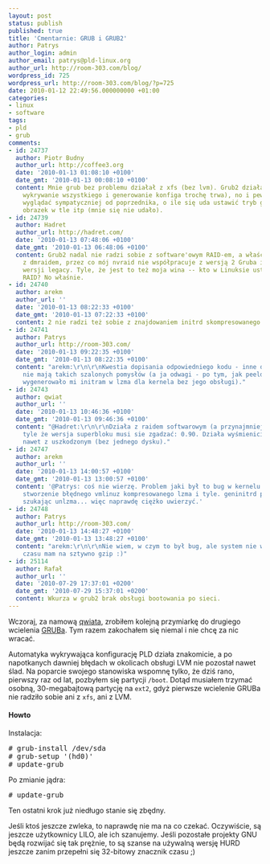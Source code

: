 ```yaml
---
layout: post
status: publish
published: true
title: 'Cmentarnie: GRUB i GRUB2'
author: Patrys
author_login: admin
author_email: patrys@pld-linux.org
author_url: http://room-303.com/blog/
wordpress_id: 725
wordpress_url: http://room-303.com/blog/?p=725
date: 2010-01-12 22:49:56.000000000 +01:00
categories:
- linux
- software
tags:
- pld
- grub
comments:
- id: 24737
  author: Piotr Budny
  author_url: http://coffee3.org
  date: '2010-01-13 01:08:10 +0100'
  date_gmt: '2010-01-13 00:08:10 +0100'
  content: Mnie grub bez problemu działał z xfs (bez lvm). Grub2 działa fajnie (choć
    wykrywanie wszystkiego i generowanie konfiga trochę trwa), no i pewnie będzie
    wyglądać sympatyczniej od poprzednika, o ile się uda ustawić tryb graficzny, czcionki,
    obrazek w tle itp (mnie się nie udało).
- id: 24739
  author: Hadret
  author_url: http://hadret.com/
  date: '2010-01-13 07:48:06 +0100'
  date_gmt: '2010-01-13 06:48:06 +0100'
  content: Grub2 nadal nie radzi sobie z software'owym RAID-em, a właściwie nie współpracuje
    z dmraidem, przez co mój nvraid nie współpracuje z wersją 2 Gruba i muszę używać
    wersji legacy. Tyle, że jest to też moja wina -- kto w Linuksie ustawia software
    RAID? No właśnie.
- id: 24740
  author: arekm
  author_url: ''
  date: '2010-01-13 08:22:33 +0100'
  date_gmt: '2010-01-13 07:22:33 +0100'
  content: 2 nie radzi też sobie z znajdowaniem initrd skompresowanego lzma.
- id: 24741
  author: Patrys
  author_url: http://room-303.com/
  date: '2010-01-13 09:22:35 +0100'
  date_gmt: '2010-01-13 08:22:35 +0100'
  content: "arekm:\r\n\r\nKwestia dopisania odpowiedniego kodu - inne dystrybucje
    nie mają takich szalonych pomysłów (a ja odwagi - po tym, jak peeldowe geninitrd
    wygenerowało mi initram w lzma dla kernela bez jego obsługi)."
- id: 24743
  author: qwiat
  author_url: ''
  date: '2010-01-13 10:46:36 +0100'
  date_gmt: '2010-01-13 09:46:36 +0100'
  content: "@Hadret:\r\n\r\nDziała z raidem softwarowym (a przynajmniej pod qemu),
    tyle że wersja superbloku musi sie zgadzać: 0.90. Działa wyśmienicie z RAID5 i
    nawet z uszkodzonym (bez jednego dysku)."
- id: 24747
  author: arekm
  author_url: ''
  date: '2010-01-13 14:00:57 +0100'
  date_gmt: '2010-01-13 13:00:57 +0100'
  content: '@Patrys: coś nie wierzę. Problem jaki był to bug w kernelu powodujący
    stworzenie błędnego vmlinuz kompresowanego lzma i tyle. geninitrd patrzy po System.map
    szukając unlzma... więc naprawdę ciężko uwierzyć.'
- id: 24748
  author: Patrys
  author_url: http://room-303.com/
  date: '2010-01-13 14:48:27 +0100'
  date_gmt: '2010-01-13 13:48:27 +0100'
  content: "arekm:\r\n\r\nNie wiem, w czym to był bug, ale system nie wstał, od tego
    czasu mam na sztywno gzip :)"
- id: 25114
  author: Rafał
  author_url: ''
  date: '2010-07-29 17:37:01 +0200'
  date_gmt: '2010-07-29 15:37:01 +0200'
  content: Wkurza w grub2 brak obsługi bootowania po sieci.
---
```

<p>Wczoraj, za namową <a href="http://pozar-w-burdelu.blogspot.com/">qwiata</a>, zrobiłem kolejną przymiarkę do drugiego wcielenia <a href="http://www.gnu.org/software/grub/">GRUBa</a>. Tym razem zakochałem się niemal i nie chcę za nic wracać.</p>

<p>Automatyka wykrywająca konfigurację PLD działa znakomicie, a po napotkanych dawniej błędach w okolicach obsługi LVM nie pozostał nawet ślad. Na poparcie swojego stanowiska wspomnę tylko, że dziś rano, pierwszy raz od lat, pozbyłem się partycji <code>/boot</code>. Dotąd musiałem trzymać osobną, 30-megabajtową partycję na <code>ext2</code>, gdyż pierwsze wcielenie GRUBa nie radziło sobie ani z <code>xfs</code>, ani z LVM.</p>

<h4>Howto</h4>

<p>Instalacja:</p>

<pre># grub-install /dev/sda
# grub-setup '(hd0)'
# update-grub</pre>

<p>Po zmianie jądra:</p>

<pre># update-grub</pre>

<p>Ten ostatni krok już niedługo stanie się zbędny.</p>

<p>Jeśli ktoś jeszcze zwleka, to naprawdę nie ma na co czekać. Oczywiście, są jeszcze użytkownicy LILO, ale ich szanujemy. Jeśli pozostałe projekty GNU będą rozwijać się tak prężnie, to są szanse na używalną wersję HURD jeszcze zanim przepełni się 32-bitowy znacznik czasu ;)</p>
